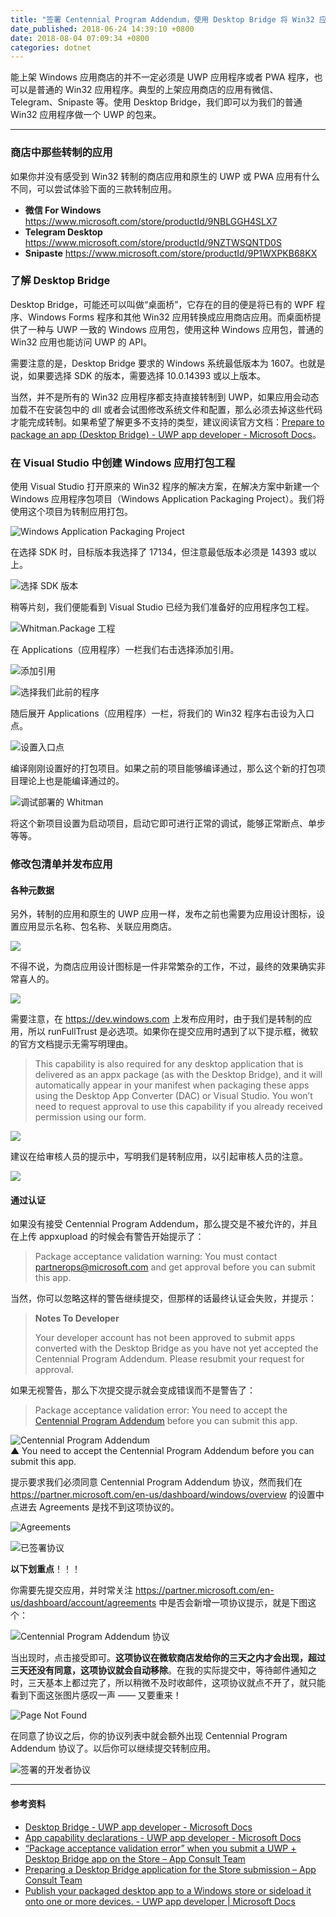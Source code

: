 ```yaml
---
title: "签署 Centennial Program Addendum，使用 Desktop Bridge 将 Win32 应用转制成 UWP"
date_published: 2018-06-24 14:39:10 +0800
date: 2018-08-04 07:09:34 +0800
categories: dotnet
---
```


能上架 Windows 应用商店的并不一定必须是 UWP 应用程序或者 PWA 程序，也可以是普通的 Win32 应用程序。典型的上架应用商店的应用有微信、Telegram、Snipaste 等。使用 Desktop Bridge，我们即可以为我们的普通 Win32 应用程序做一个 UWP 的包来。

---

<div id="toc"></div>

### 商店中那些转制的应用

如果你并没有感受到 Win32 转制的商店应用和原生的 UWP 或 PWA 应用有什么不同，可以尝试体验下面的三款转制应用。

- **微信 For Windows** <https://www.microsoft.com/store/productId/9NBLGGH4SLX7>
- **Telegram Desktop** <https://www.microsoft.com/store/productId/9NZTWSQNTD0S>
- **Snipaste** <https://www.microsoft.com/store/productId/9P1WXPKB68KX>

### 了解 Desktop Bridge

Desktop Bridge，可能还可以叫做“桌面桥”，它存在的目的便是将已有的 WPF 程序、Windows Forms 程序和其他 Win32 应用转换成应用商店应用。而桌面桥提供了一种与 UWP 一致的 Windows 应用包，使用这种 Windows 应用包，普通的 Win32 应用也能访问 UWP 的 API。

需要注意的是，Desktop Bridge 要求的 Windows 系统最低版本为 1607。也就是说，如果要选择 SDK 的版本，需要选择 10.0.14393 或以上版本。

当然，并不是所有的 Win32 应用程序都支持直接转制到 UWP，如果应用会动态加载不在安装包中的 dll 或者会试图修改系统文件和配置，那么必须去掉这些代码才能完成转制。如果希望了解更多不支持的类型，建议阅读官方文档：[Prepare to package an app (Desktop Bridge) - UWP app developer - Microsoft Docs](https://docs.microsoft.com/en-us/windows/uwp/porting/desktop-to-uwp-prepare)。

<!-- ### 转制前的准备

我们需要提前下载好转制工具和 SDK：

- [Desktop App Converter](https://aka.ms/converter)
- [Desktop App Converter 基础系统镜像](https://aka.ms/converterimages)

Desktop App Converter 会从应用商店安装，安装好后可以在开始菜单中找到。不用着急去运行它，因为我们稍后会通过 Powershell 并以管理员权限运行。

![](/static/posts/2018-06-23-19-43-16.png)

Desktop App Converter 基础系统镜像下载完后随便放到某个地方，稍后我们能够通过命令行找到即可。

待一切下载完毕，我们以管理员权限运行 PowerShell，然后开始运行命令：

```powershell
> Set-ExecutionPolicy bypass
```

如果中途提示脚本的安全性问题，选择 `[Y] Yes` 或 `[A] Yes to All` 都是可以的。

紧接着运行 DesktopAppConverter.exe 并将 `.\BaseImage-1XXXX.wim` 部分改成前面下载的基础系统镜像的路径。

```powershell
> DesktopAppConverter.exe -Setup -BaseImage .\BaseImage-1XXXX.wim -Verbose
```

如果提示需要重启计算机，那么重启即可。 -->

### 在 Visual Studio 中创建 Windows 应用打包工程

使用 Visual Studio 打开原来的 Win32 程序的解决方案，在解决方案中新建一个 Windows 应用程序包项目（Windows Application Packaging Project）。我们将使用这个项目为转制应用打包。

![Windows Application Packaging Project](/static/posts/2018-06-23-19-58-42.png)

在选择 SDK 时，目标版本我选择了 17134，但注意最低版本必须是 14393 或以上。

![选择 SDK 版本](/static/posts/2018-06-24-10-04-34.png)

稍等片刻，我们便能看到 Visual Studio 已经为我们准备好的应用程序包工程。

![Whitman.Package 工程](/static/posts/2018-06-24-10-07-51.png)

在 Applications（应用程序）一栏我们右击选择添加引用。

![添加引用](/static/posts/2018-06-23-20-43-51.png)

![选择我们此前的程序](/static/posts/2018-06-24-10-09-49.png)

随后展开 Applications（应用程序）一栏，将我们的 Win32 程序右击设为入口点。

![设置入口点](/static/posts/2018-06-24-10-10-40.png)

编译刚刚设置好的打包项目。如果之前的项目能够编译通过，那么这个新的打包项目理论上也是能编译通过的。

![调试部署的 Whitman](/static/posts/2018-06-24-10-37-43.png)

将这个新项目设置为启动项目，启动它即可进行正常的调试，能够正常断点、单步等等。

### 修改包清单并发布应用

#### 各种元数据

另外，转制的应用和原生的 UWP 应用一样，发布之前也需要为应用设计图标，设置应用显示名称、包名称、关联应用商店。

![](/static/posts/2018-06-24-13-42-36.png)

不得不说，为商店应用设计图标是一件非常繁杂的工作，不过，最终的效果确实非常喜人的。

![](/static/posts/2018-06-24-13-41-05.png)

需要注意，在 <https://dev.windows.com> 上发布应用时，由于我们是转制的应用，所以 runFullTrust 是必选项。如果你在提交应用时遇到了以下提示框，微软的官方文档提示无需写明理由。

> This capability is also required for any desktop application that is delivered as an appx package (as with the Desktop Bridge), and it will automatically appear in your manifest when packaging these apps using the Desktop App Converter (DAC) or Visual Studio. You won’t need to request approval to use this capability if you already received permission using our form.

![](/static/posts/2018-06-24-14-36-50.png)

建议在给审核人员的提示中，写明我们是转制应用，以引起审核人员的注意。

![](/static/posts/2018-08-04-07-04-03.png)

#### 通过认证

如果没有接受 Centennial Program Addendum，那么提交是不被允许的，并且在上传 appxupload 的时候会有警告开始提示了：

> Package acceptance validation warning: You must contact <partnerops@microsoft.com> and get approval before you can submit this app.

当然，你可以忽略这样的警告继续提交，但那样的话最终认证会失败，并提示：

> **Notes To Developer**
> 
> Your developer account has not been approved to submit apps converted with the Desktop Bridge as you have not yet accepted the Centennial Program Addendum. Please resubmit your request for approval.

如果无视警告，那么下次提交提示就会变成错误而不是警告了：

> Package acceptance validation error: You need to accept the [Centennial Program Addendum](https://go.microsoft.com/fwlink/?linkid=873135) before you can submit this app.

![Centennial Program Addendum](/static/posts/2018-07-12-16-26-57.png)  
▲ You need to accept the Centennial Program Addendum before you can submit this app.

提示要求我们必须同意 Centennial Program Addendum 协议，然而我们在 <https://partner.microsoft.com/en-us/dashboard/windows/overview> 的设置中点进去 Agreements 是找不到这项协议的。

![Agreements](/static/posts/2018-08-04-06-59-21.png)

![已签署协议](/static/posts/2018-08-04-07-01-01.png)

**以下划重点**！！！

你需要先提交应用，并时常关注 <https://partner.microsoft.com/en-us/dashboard/account/agreements> 中是否会新增一项协议提示，就是下图这个：

![Centennial Program Addendum 协议](/static/posts/2018-08-04-06-58-13.png)

当出现时，点击接受即可。**这项协议在微软商店发给你的三天之内才会出现，超过三天还没有同意，这项协议就会自动移除**。在我的实际提交中，等待邮件通知之时，三天基本上都过完了，所以稍微不及时收邮件，这项协议就点不开了，就只能看到下面这张图片感叹一声 —— 又要重来！

![Page Not Found](/static/posts/2018-07-13-08-32-31.png)

在同意了协议之后，你的协议列表中就会额外出现 Centennial Program Addendum 协议了。以后你可以继续提交转制应用。

![签署的开发者协议](/static/posts/2018-08-04-07-08-31.png)

---

#### 参考资料

- [Desktop Bridge - UWP app developer - Microsoft Docs](https://docs.microsoft.com/en-us/windows/uwp/porting/desktop-to-uwp-root)
- [App capability declarations - UWP app developer - Microsoft Docs](https://docs.microsoft.com/en-us/windows/uwp/packaging/app-capability-declarations)
- [“Package acceptance validation error” when you submit a UWP + Desktop Bridge app on the Store – App Consult Team](https://blogs.msdn.microsoft.com/appconsult/2018/02/20/package-acceptance-validation-error-when-you-submit-a-uwp-desktop-bridge-app-on-the-store/)
- [Preparing a Desktop Bridge application for the Store submission – App Consult Team](https://blogs.msdn.microsoft.com/appconsult/2017/09/25/preparing-a-desktop-bridge-application-for-the-store-submission/)
- [Publish your packaged desktop app to a Windows store or sideload it onto one or more devices. - UWP app developer | Microsoft Docs](https://docs.microsoft.com/en-us/windows/uwp/porting/desktop-to-uwp-distribute)
